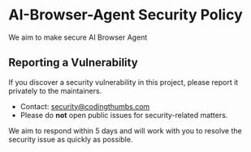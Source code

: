 # AI-Browser-Agent Security Policy

We aim to make secure AI Browser Agent

## Reporting a Vulnerability

If you discover a security vulnerability in this project, please report it privately to the maintainers.

- Contact: security@codingthumbs.com
- Please do **not** open public issues for security-related matters.

We aim to respond within 5 days and will work with you to resolve the security issue as quickly as possible.
